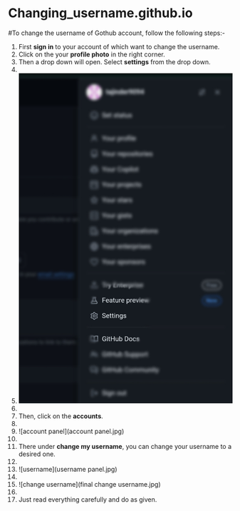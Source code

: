 # Changing_username.github.io
#To change the username of Gothub account, follow the following steps:-

1. First **sign in** to your account of which want to change the username.
2. Click on the your **profile photo** in the right corner.
3. Then a drop down will open. Select **settings** from the drop down.
4. 
5. ![settings](https://github.com/Tajinder2449/Changing_username.github.io/blob/main/settings%20panel.jpg)
6. 
7. Then, click on the **accounts**.
8. 
9. ![account panel](account panel.jpg)
10. 
11. There under **change my username**, you can change your username to a desired one.
12. 
13. ![username](username panel.jpg)
14. 
15. ![change username](final change username.jpg)
16. 
17. Just read everything carefully and do as given.
